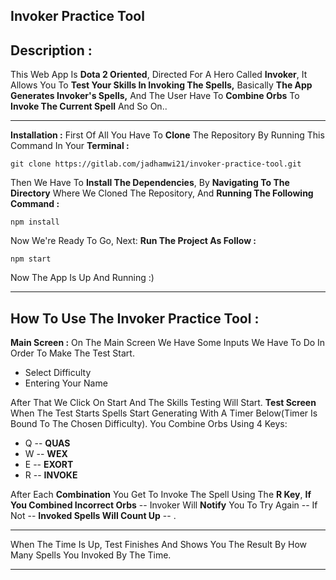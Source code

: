 **Invoker Practice Tool**
-
**Description :**
-
This Web App Is **Dota 2 Oriented**, Directed For A Hero Called **Invoker**, It Allows You To **Test Your Skills In Invoking The Spells,** Basically **The App Generates Invoker's Spells,** And The User Have To **Combine Orbs** To **Invoke The Current Spell** And So On..

---
**Installation :**
First Of All You Have To **Clone** The Repository By Running This Command In Your **Terminal :**

    git clone https://gitlab.com/jadhamwi21/invoker-practice-tool.git
 Then We Have To **Install The Dependencies**, By **Navigating To The Directory** Where We Cloned The Repository, And **Running The Following Command :**
 

    npm install
Now We're Ready To Go, Next: **Run The Project As Follow :**

    npm start
   Now The App Is Up And Running :)
   
   ---
  **How To Use The Invoker Practice Tool :**
  --
  **Main Screen :**
  On The Main Screen We Have Some Inputs We Have To Do In Order To Make The Test Start.
  
  - Select Difficulty
  - Entering Your Name
 
 After That We Click On Start And The Skills Testing Will Start.
 **Test Screen**
 When The Test Starts Spells Start Generating With A Timer Below(Timer Is Bound To The Chosen Difficulty). You Combine Orbs Using 4 Keys:
 
 - Q -- **QUAS**
 - W -- **WEX**
 - E -- **EXORT**
 - R -- **INVOKE**

After Each **Combination** You Get To Invoke The Spell Using The **R Key**,
**If You Combined Incorrect Orbs** -- Invoker Will **Notify** You To Try Again --
If Not -- **Invoked Spells Will Count Up** -- .

---
When The Time Is Up, Test Finishes And Shows You The Result By How Many Spells You Invoked By The Time.
 
 ---
